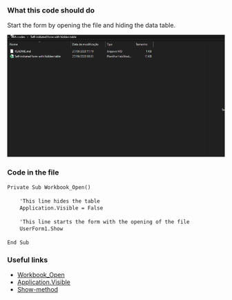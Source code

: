 ### What this code should do
Start the form by opening the file and hiding the data table.

![](Example.gif)

### Code in the file

```VBA
Private Sub Workbook_Open()

    'This line hides the table
    Application.Visible = False
    
    'This line starts the form with the opening of the file
    UserForm1.Show
    
End Sub
```

### Useful links
* [Workbook_Open](https://docs.microsoft.com/pt-br/office/vba/api/excel.workbook.open)
* [Application.Visible](https://docs.microsoft.com/pt-br/office/vba/api/excel.application.visible)
* [Show-method](https://docs.microsoft.com/pt-br/office/vba/language/reference/user-interface-help/show-method)
